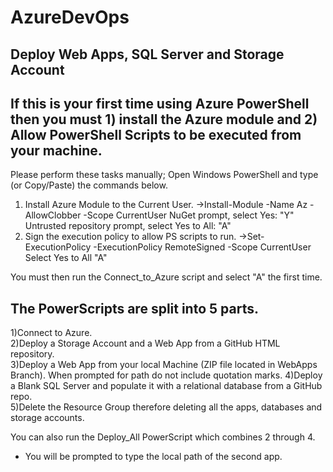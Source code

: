 # AzureDevOps
Deploy Web Apps, SQL Server and Storage Account
-------------------------------------------------------------------------------------------------------------------------

## If this is your first time using Azure PowerShell then you must 1) install the Azure module and 2) Allow PowerShell Scripts to be executed from your machine.

Please perform these tasks manually; Open Windows PowerShell and type (or Copy/Paste) the commands below.
1) Install Azure Module to the Current User.
->Install-Module -Name Az -AllowClobber -Scope CurrentUser
NuGet prompt, select Yes: "Y"
Untrusted repository prompt, select Yes to All: "A"
2) Sign the execution policy to allow PS scripts to run.
->Set-ExecutionPolicy -ExecutionPolicy RemoteSigned -Scope CurrentUser
Select Yes to All "A"

You must then run the Connect_to_Azure script and select "A" the first time.

## The PowerScripts are split into 5 parts.
1)Connect to Azure.           
2)Deploy a Storage Account and a Web App from a GitHub HTML repository.     
3)Deploy a Web App from your local Machine (ZIP file located in WebApps Branch). When prompted for path do not include quotation marks. 
4)Deploy a Blank SQL Server and populate it with a relational database from a GitHub repo.        
5)Delete the Resource Group therefore deleting all the apps, databases and storage accounts.      

You can also run the Deploy_All PowerScript which combines 2 through 4.
  - You will be prompted to type the local path of the second app.
  
